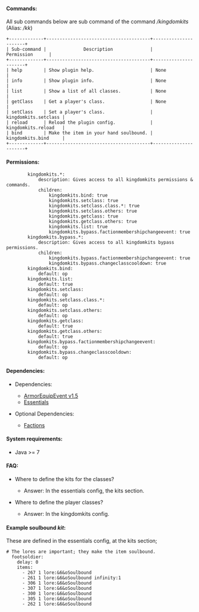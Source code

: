 #### Commands:
All sub commands below are sub command of the command */kingdomkits* (Alias: */kk*)

````
+-------------+---------------------------------------+----------------------+
| Sub-command |              Description              |      Permission      |
+-------------+---------------------------------------+----------------------+
| help        | Show plugin help.                     | None                 |
| info        | Show plugin info.                     | None                 |
| list        | Show a list of all classes.           | None                 |
| getClass    | Get a player's class.                 | None                 |
| setClass    | Set a player's class.                 | kingdomkits.setclass |
| reload      | Reload the plugin config.             | kingdomkits.reload   |
| bind        | Make the item in your hand soulbound. | kingdomkits.bind     |
+-------------+---------------------------------------+----------------------+
````


#### Permissions:
````
        kingdomkits.*:
            description: Gives access to all kingdomkits permissions & commands.
            children:
                kingdomkits.bind: true
                kingdomkits.setclass: true
                kingdomkits.setclass.class.*: true
                kingdomkits.setclass.others: true
                kingdomkits.getclass: true
                kingdomkits.getclass.others: true
                kingdomkits.list: true
                kingdomkits.bypass.factionmembershipchangeevent: true
        kingdomkits.bypass.*:
            description: Gives access to all kingdomkits bypass permissions.
            children:
                kingdomkits.bypass.factionmembershipchangeevent: true
                kingdomkits.bypass.changeclasscooldown: true
        kingdomkits.bind:
            default: op
        kingdomkits.list:
            default: true
        kingdomkits.setclass:
            default: op
        kingdomkits.setclass.class.*:
            default: op
        kingdomkits.setclass.others:
            default: op
        kingdomkits.getclass:
            default: true
        kingdomkits.getclass.others:
            default: true
        kingdomkits.bypass.factionmembershipchangeevent:
            default: op
        kingdomkits.bypass.changeclasscooldown:
            default: op
````

#### Dependencies:
- Dependencies:
    - [ArmorEquipEvent v1.5](https://www.spigotmc.org/resources/lib-armorequipevent.5478/update?update=56532)
    - [Essentials](https://hub.spigotmc.org/jenkins/job/Spigot-Essentials/)

- Optional Dependencies:
    - [Factions](https://www.spigotmc.org/resources/factions.1900/)


#### System requirements:
- Java >= 7


#### FAQ:
- Where to define the kits for the classes?
  - Answer: In the essentials config, the kits section.

- Where to define the player classes?
  - Answer: In the kingdomkits config.



#### Example soulbound *kit*:
These are defined in the essentials config, at the kits section;
````
# The lores are important; they make the item soulbound.
  footsoldier:
    delay: 0
    items:
      - 267 1 lore:&6&oSoulbound
      - 261 1 lore:&6&oSoulbound infinity:1
      - 306 1 lore:&6&oSoulbound
      - 307 1 lore:&6&oSoulbound
      - 300 1 lore:&6&oSoulbound
      - 305 1 lore:&6&oSoulbound
      - 262 1 lore:&6&oSoulbound
````